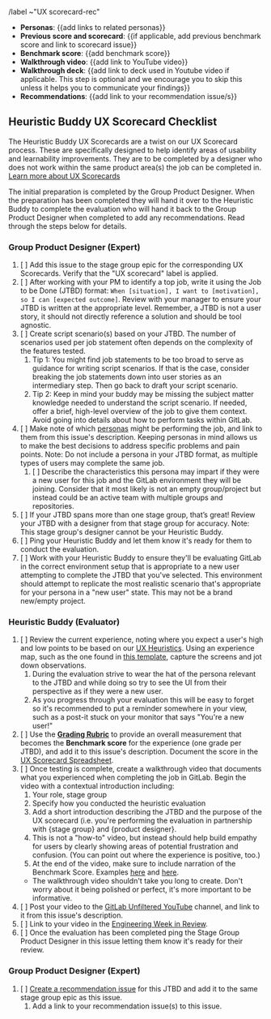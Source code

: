 <!--
 
Title should be: UX Scorecard - {{Stage Group}} FY{{YY}}-Q{{quarter number}} - {{Title or Description of the Evaluated Workflow / JTBD}}
(e.g. “UX Scorecard - Create:Source Code FY22-Q3 - Obtaining screenshots from testing artifacts)

If this UX Scorecard is related to an OKR, append ~OKR to the /label quick action below to automatically add the 'OKR' label.

If this UX Scorecard is related to SUS, append the ~"SUS" to the /label quick action below to automatically add the 'SUS' label.

-->

/label ~"UX scorecard-rec" 

- **Personas**: {{add links to related personas}}
- **Previous score and scorecard**: {{if applicable, add previous benchmark score and link to scorecard issue}}
- **Benchmark score**: {{add benchmark score}}
- **Walkthrough video**: {{add link to YouTube video}}
- **Walkthrough deck**: {{add link to deck used in Youtube video if applicable. This step is optional and we encourage you to skip this unless it helps you to communicate your findings}}
- **Recommendations**: {{add link to your recommendation issue/s}}

## Heuristic Buddy UX Scorecard Checklist

The Heuristic Buddy UX Scorecards are a twist on our UX Scorecard process. These are specifically designed to help identify areas of usability and learnability improvements. They are to be completed by a designer who does not work within the same product area(s) the job can be completed in. [Learn more about UX Scorecards](https://about.gitlab.com/handbook/engineering/ux/ux-scorecards/)

The initial preparation is completed by the Group Product Designer. When the preparation has been completed they will hand it over to the Heuristic Buddy to complete the evaluation who will hand it back to the Group Product Designer when completed to add any recommendations. Read through the steps below for details.

### Group Product Designer (Expert)

1. [ ] Add this issue to the stage group epic for the corresponding UX Scorecards. Verify that the "UX scorecard" label is applied.
1. [ ] After working with your PM to identify a top job, write it using the Job to be Done (JTBD) format: `When [situation], I want to [motivation], so I can [expected outcome]`. Review with your manager to ensure your JTBD is written at the appropriate level. Remember, a JTBD is not a user story, it should not directly reference a solution and should be tool agnostic.
1. [ ] Create script scenario(s) based on your JTBD. The number of scenarios used per job statement often depends on the complexity of the features tested.
   1. Tip 1: You might find job statements to be too broad to serve as guidance for writing script scenarios. If that is the case, consider breaking the job statements down into user stories as an intermediary step. Then go back to draft your script scenario. 
   1. Tip 2: Keep in mind your buddy may be missing the subject matter knowledge needed to understand the script scenario. If needed, offer a brief, high-level overview of the job to give them context. Avoid going into details about how to perform tasks within GitLab.
1. [ ] Make note of which [personas](https://about.gitlab.com/handbook/marketing/product-marketing/roles-personas/) might be performing the job, and link to them from this issue's description. Keeping personas in mind allows us to make the best decisions to address specific problems and pain points. Note: Do not include a persona in your JTBD format, as multiple types of users may complete the same job.
    1. [ ] Describe the characteristics this persona may impart if they were a new user for this job and the GitLab environment they will be joining. Consider that it most likely is not an empty group/project but instead could be an active team with multiple groups and repositories.
1. [ ] If your JTBD spans more than one stage group, that’s great! Review your JTBD with a designer from that stage group for accuracy. Note: This stage group's designer cannot be your Heuristic Buddy.
1. [ ] Ping your Heuristic Buddy and let them know it's ready for them to conduct the evaluation.
1. [ ] Work with your Heuristic Buddy to ensure they'll be evaluating GitLab in the correct environment setup that is appropriate to a new user attempting to complete the JTBD that you've selected. This environment should attempt to replicate the most realistic scenario that's appropriate for your persona in a "new user" state. This may not be a brand new/empty project.

### Heuristic Buddy (Evaluator)

1. [ ] Review the current experience, noting where you expect a user's high and low points to be based on our [UX Heuristics](https://about.gitlab.com/handbook/engineering/ux/heuristics/). Using an experience map, such as the one found in [this template](https://app.mural.co/template/6b2c082d-d81a-4a3b-9fff-37525ac9e173/dcdc71d4-1fce-4fe1-ae98-81267bd232ea), capture the screens and jot down observations.
    1. During the evaluation strive to wear the hat of the persona relevant to the JTBD and while doing so try to see the UI from their perspective as if they were a new user. 
    1. As you progress through your evaluation this will be easy to forget so it's recommended to put a reminder somewhere in your view, such as a post-it stuck on your monitor that says "You're a new user!"
1. [ ] Use the [**Grading Rubric**](https://about.gitlab.com/handbook/engineering/ux/heuristics/#scoring) to provide an overall measurement that becomes the **Benchmark score** for the experience (one grade per JTBD), and add it to this issue's description. Document the score in the [UX Scorecard Spreadsheet](https://drive.google.com/drive/u/0/search?lfhs=2&q=JTBD%20UX%20Scorecards).
1. [ ] Once testing is complete, create a walkthrough video that documents what you experienced when completing the job in GitLab. Begin the video with a contextual introduction including: 
    1. Your role, stage group
    1. Specify how you conducted the heuristic evaluation
    1. Add a short introduction describing the JTBD and the purpose of the UX scorecard (i.e. you're performing the evaluation in partnership with {stage group} and {product designer}. 
    1. This is not a "how-to" video, but instead should help build empathy for users by clearly showing areas of potential frustration and confusion. (You can point out where the experience is positive, too.) 
    1. At the end of the video, make sure to include narration of the Benchmark Score. Examples [here](https://www.youtube.com/watch?v=wCnpEGhS8uk&feature=youtu.be) and [here](https://www.youtube.com/watch?v=MkTOwTxsoL8).
   - The walkthrough video shouldn't take you long to create. Don't worry about it being polished or perfect, it's more important to be informative.
1. [ ] Post your video to the [GitLab Unfiltered YouTube](https://www.youtube.com/channel/UCMtZ0sc1HHNtGGWZFDRTh5A) channel, and link to it from this issue's description.
1. [ ] Link to your video in the [Engineering Week in Review](https://docs.google.com/document/d/1EkfzI85aqw8chYDBf2GLRvjKEa3s0FWHMI3u0DIr-xg/edit).
1. [ ] Once the evaluation has been completed ping the Stage Group Product Designer in this issue letting them know it's ready for their review.

### Group Product Designer (Expert)

1. [ ] [Create a recommendation issue](https://gitlab.com/gitlab-org/gitlab-design/issues/new?issuable_template=UX%20Scorecard%20Part%202) for this JTBD and add it to the same stage group epic as this issue.  
   1. Add a link to your recommendation issue(s) to this issue.
